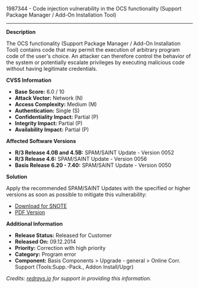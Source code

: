1987344 - Code injection vulnerability in the OCS functionality (Support Package Manager / Add-On Installation Tool)

---

**Description**

The OCS functionality (Support Package Manager / Add-On Installation Tool) contains code that may permit the execution of arbitrary program code of the user's choice. An attacker can therefore control the behavior of the system or potentially escalate privileges by executing malicious code without having legitimate credentials.

**CVSS Information**

- **Base Score:** 6.0 / 10
- **Attack Vector:** Network (N)
- **Access Complexity:** Medium (M)
- **Authentication:** Single (S)
- **Confidentiality Impact:** Partial (P)
- **Integrity Impact:** Partial (P)
- **Availability Impact:** Partial (P)

**Affected Software Versions**

- **R/3 Release 4.0B and 4.5B:** SPAM/SAINT Update - Version 0052
- **R/3 Release 4.6:** SPAM/SAINT Update - Version 0056
- **Basis Release 6.20 - 7.40:** SPAM/SAINT Update - Version 0050

**Solution**

Apply the recommended SPAM/SAINT Updates with the specified or higher versions as soon as possible to mitigate this vulnerability:

- [Download for SNOTE](https://notesdownloads.sap.com/note/0040000017834222017)
- [PDF Version](https://userapps.support.sap.com/sap/support/sfm/notes/print/0001987344?language=en-US&token=06A2CAD088C996804F1FD7ADD38779D3)

**Additional Information**

- **Release Status:** Released for Customer
- **Released On:** 09.12.2014
- **Priority:** Correction with high priority
- **Category:** Program error
- **Component:** Basis Components > Upgrade - general > Online Corr. Support (Tools:Supp.-Pack., Addon Install/Upgr)

*Credits: [redrays.io](https://redrays.io) for support in providing this information.*